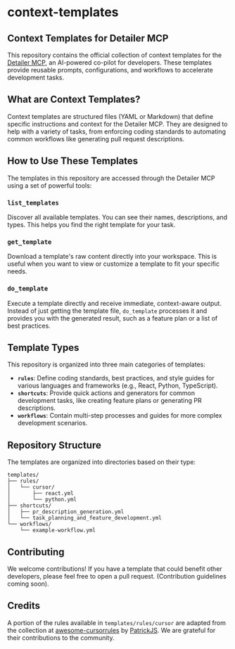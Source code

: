 # context-templates

## Context Templates for Detailer MCP

This repository contains the official collection of context templates for the [Detailer MCP](https://detailer.ginylil.com), an AI-powered co-pilot for developers. These templates provide reusable prompts, configurations, and workflows to accelerate development tasks.

## What are Context Templates?

Context templates are structured files (YAML or Markdown) that define specific instructions and context for the Detailer MCP. They are designed to help with a variety of tasks, from enforcing coding standards to automating common workflows like generating pull request descriptions.

## How to Use These Templates

The templates in this repository are accessed through the Detailer MCP using a set of powerful tools:

### `list_templates`
Discover all available templates. You can see their names, descriptions, and types. This helps you find the right template for your task.

### `get_template`
Download a template's raw content directly into your workspace. This is useful when you want to view or customize a template to fit your specific needs.

### `do_template`
Execute a template directly and receive immediate, context-aware output. Instead of just getting the template file, `do_template` processes it and provides you with the generated result, such as a feature plan or a list of best practices.

## Template Types

This repository is organized into three main categories of templates:

-   **`rules`**: Define coding standards, best practices, and style guides for various languages and frameworks (e.g., React, Python, TypeScript).
-   **`shortcuts`**: Provide quick actions and generators for common development tasks, like creating feature plans or generating PR descriptions.
-   **`workflows`**: Contain multi-step processes and guides for more complex development scenarios.

## Repository Structure

The templates are organized into directories based on their type:

```
templates/
├── rules/
│   └── cursor/
│       ├── react.yml
│       └── python.yml
├── shortcuts/
│   ├── pr_description_generation.yml
│   └── task_planning_and_feature_development.yml
└── workflows/
    └── example-workflow.yml
```

## Contributing

We welcome contributions! If you have a template that could benefit other developers, please feel free to open a pull request. (Contribution guidelines coming soon).

## Credits

A portion of the rules available in `templates/rules/cursor` are adapted from the collection at [awesome-cursorrules](https://github.com/PatrickJS/awesome-cursorrules/tree/main/rules-new) by [PatrickJS](https://github.com/PatrickJS). We are grateful for their contributions to the community.
